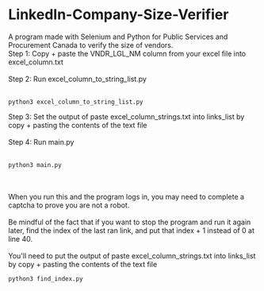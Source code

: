 # LinkedIn-Company-Size-Verifier
A program made with Selenium and Python for Public Services and Procurement Canada to verify the size of vendors. <br />
Step 1: Copy + paste the VNDR_LGL_NM column from your excel file into excel_column.txt <br /><br />
Step 2: Run excel_column_to_string_list.py <br /><br />
```
python3 excel_column_to_string_list.py
```
Step 3: Set the output of paste excel_column_strings.txt into links_list by copy + pasting the contents of the text file<br /><br />
Step 4: Run main.py<br /><br />
```
python3 main.py
```
<br /><br />
When you run this and the program logs in, you may need to complete a captcha to prove you are not a robot.
<br /><br />
Be mindful of the fact that if you want to stop the program and run it again later, find the index of the last ran link, and put that index + 1 instead of 0 at line 40.<br /><br />
You'll need to put the output of paste excel_column_strings.txt into links_list by copy + pasting the contents of the text file
```
python3 find_index.py
```
